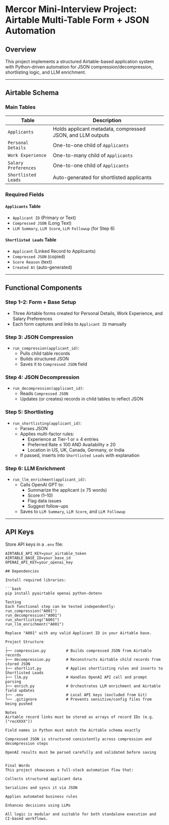 # Mercor Mini-Interview Project: Airtable Multi-Table Form + JSON Automation

## Overview

This project implements a structured Airtable-based application system with Python-driven automation for JSON compression/decompression, shortlisting logic, and LLM enrichment.

---

## Airtable Schema

### Main Tables

| Table               | Description                                      |
|---------------------|--------------------------------------------------|
| `Applicants`        | Holds applicant metadata, compressed JSON, and LLM outputs |
| `Personal Details`  | One-to-one child of `Applicants`                 |
| `Work Experience`   | One-to-many child of `Applicants`                |
| `Salary Preferences`| One-to-one child of `Applicants`                 |
| `Shortlisted Leads` | Auto-generated for shortlisted applicants        |

### Required Fields

#### `Applicants` Table

- `Applicant ID` (Primary or Text)
- `Compressed JSON` (Long Text)
- `LLM Summary`, `LLM Score`, `LLM Followup` (for Step 6)

#### `Shortlisted Leads` Table

- `Applicant` (Linked Record to Applicants)
- `Compressed JSON` (copied)
- `Score Reason` (text)
- `Created At` (auto-generated)

---

## Functional Components

### Step 1–2: Form + Base Setup

- Three Airtable forms created for Personal Details, Work Experience, and Salary Preferences
- Each form captures and links to `Applicant ID` manually

### Step 3: JSON Compression

- `run_compression(applicant_id)`:
  - Pulls child table records
  - Builds structured JSON
  - Saves it to `Compressed JSON` field

### Step 4: JSON Decompression

- `run_decompression(applicant_id)`:
  - Reads `Compressed JSON`
  - Updates (or creates) records in child tables to reflect JSON

### Step 5: Shortlisting

- `run_shortlisting(applicant_id)`:
  - Parses JSON
  - Applies multi-factor rules:
    - Experience at Tier-1 or ≥ 4 entries
    - Preferred Rate ≤ 100 AND Availability ≥ 20
    - Location in US, UK, Canada, Germany, or India
  - If passed, inserts into `Shortlisted Leads` with explanation

### Step 6: LLM Enrichment

- `run_llm_enrichment(applicant_id)`:
  - Calls OpenAI GPT to:
    - Summarize the applicant (≤ 75 words)
    - Score (1–10)
    - Flag data issues
    - Suggest follow-ups
  - Saves to `LLM Summary`, `LLM Score`, and `LLM Followup`

---

## API Keys

Store API keys in a `.env` file:

```env
AIRTABLE_API_KEY=your_airtable_token
AIRTABLE_BASE_ID=your_base_id
OPENAI_API_KEY=your_openai_key

## Dependencies

Install required libraries:

```bash
pip install pyairtable openai python-dotenv

Testing
Each functional step can be tested independently:
run_compression("A001")
run_decompression("A001")
run_shortlisting("A001")
run_llm_enrichment("A001")

Replace "A001" with any valid Applicant ID in your Airtable base.

Project Structure
.
├── compression.py         # Builds compressed JSON from Airtable records
├── decompression.py       # Reconstructs Airtable child records from stored JSON
├── shortlist.py           # Applies shortlisting rules and inserts to Shortlisted Leads
├── llm.py                 # Handles OpenAI API call and prompt parsing
├── enrich.py              # Orchestrates LLM enrichment and Airtable field updates
├── .env                   # Local API keys (excluded from Git)
└── .gitignore             # Prevents sensitive/config files from being pushed

Notes
Airtable record links must be stored as arrays of record IDs (e.g. ["recXXXX"])

Field names in Python must match the Airtable schema exactly

Compressed JSON is structured consistently across compression and decompression steps

OpenAI results must be parsed carefully and validated before saving


Final Words
This project showcases a full-stack automation flow that:

Collects structured applicant data

Serializes and syncs it via JSON

Applies automated business rules

Enhances decisions using LLMs

All logic is modular and suitable for both standalone execution and CI-based workflows.



